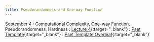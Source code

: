 ```yaml
---
title: Pseudorandomness and One-way Function
---
```


September 4
: Computational Complexity, One-way Function, Pseudorandomness, Hardness
  : [Lecture 4](slides/Lecture4.pptx){:target="_blank"}
  : [Pset Template](psets/CS55500_Pset_Template.zip){:target="_blank"}
  : [Pset Template Overleaf](https://www.overleaf.com/read/tznkpjbfwssm#5d8075){:target="_blank"}